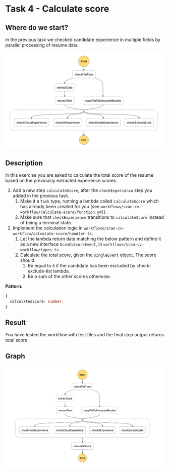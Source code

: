 # Task 4 - Calculate score

## Where do we start?
In the previous task we checked candidate experience in multiple fields by parallel processing of resume data.

<img src="../data/task-3-result.png"/>

## Description
In this exercise you are asked to calculate the total score of the resume based on the previously extracted experience scores.

1. Add a new step `calculateScore`, after the `checkExperience` step you added in the previous task.
   1. Make it a `Task` type, running a lambda called `calculateScore` which has already been created for you (see `workflows/scan-cv-workflow/calculate-score/function.yml`).
   2. Make sure that `checkExperience` transitions to `calculateScore` instead of being a terminal state.
2. Implement the calculation logic in `workflows/scan-cv-workflow/calculate-score/handler.ts`.
   1. Let the lambda return data matching the below pattern and define it as a new interface `ScanCvScoreEvent`, in 
   `workflows/scan-cv-workflow/types.ts`.
   2. Calculate the total score, given the `singleEvent` object. The score should:
      1. Be equal to `0` if the candidate has been excluded by check-exclude-list lambda,
      2. Be a sum of the other scores otherwise.

**Pattern:**
```typescript
{
  calculatedScore: number;
}
```

## Result
You have tested the workflow with test files and the final step output returns total score.

## Graph
<img src="../data/task-4-result.png"/>
